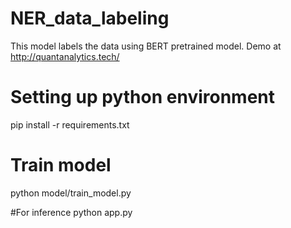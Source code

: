 # NER_data_labeling
This model labels the data using BERT pretrained model.
Demo at http://quantanalytics.tech/
# Setting up python environment 

pip install -r requirements.txt

# Train model 
python model/train_model.py

#For inference
python app.py


